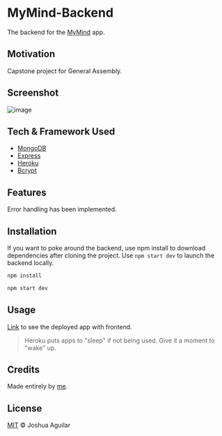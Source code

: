 # MyMind-Backend

The backend for the [MyMind](https://mymind-fe.herokuapp.com/) app.

## Motivation

Capstone project for General Assembly.

## Screenshot

![image](https://user-images.githubusercontent.com/62955391/138561031-72ace55a-ed1d-4963-95db-f16d7b455976.png)

## Tech & Framework Used

- [MongoDB](https://www.mongodb.com/atlas/database)
- [Express](https://expressjs.com/)
- [Heroku](https://www.heroku.com/)
- [Bcrypt](https://www.npmjs.com/package/bcrypt)


## Features

Error handling has been implemented.

## Installation

If you want to poke around the backend, use npm install to download dependencies after cloning the project.
Use `npm start dev` to launch the backend locally.

```bash
npm install

npm start dev
```

## Usage

[Link](https://mymind-fe.herokuapp.com/) to see the deployed app with frontend.
> Heroku puts apps to "sleep" if not being used. Give it a moment to "wake" up.

## Credits

Made entirely by [me](https://github.com/jaaguil2).

## License
[MIT](https://choosealicense.com/licenses/mit/) :copyright: Joshua Aguilar
